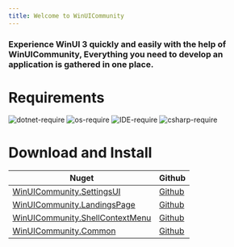 ```yaml
---
title: Welcome to WinUICommunity
---
```


### Experience WinUI 3 quickly and easily with the help of WinUICommunity, Everything you need to develop an application is gathered in one place.

# Requirements

![dotnet-require](https://img.shields.io/badge/.net-%3E=6.0-brightgreen) ![os-require](https://img.shields.io/badge/OS-%3E%3D%20Windows%2010%20Build%201809-orange) ![IDE-require](https://img.shields.io/badge/IDE-vs2022-red) ![csharp-require](https://img.shields.io/badge/CSharp-Latest-yellow)

# Download and Install

|Nuget|Github|
|-|-|
|[WinUICommunity.SettingsUI](https://www.nuget.org/packages/WinUICommunity.SettingsUI)|[Github](https://github.com/WinUICommunity/SettingsUI)|
|[WinUICommunity.LandingsPage](https://www.nuget.org/packages/WinUICommunity.LandingsPage)|[Github](https://github.com/WinUICommunity/LandingsPage)|
|[WinUICommunity.ShellContextMenu](https://www.nuget.org/packages/WinUICommunity.ShellContextMenu)|[Github](https://github.com/WinUICommunity/ShellContextMenu)|
|[WinUICommunity.Common](https://www.nuget.org/packages/WinUICommunity.Common)|[Github](https://github.com/WinUICommunity/Common)|


